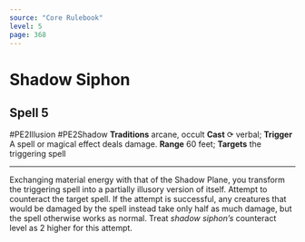 ```yaml
---
source: "Core Rulebook"
level: 5
page: 368
---
```


# Shadow Siphon
## Spell 5
#PE2Illusion #PE2Shadow 
**Traditions** arcane, occult
**Cast** ⟳ verbal; **Trigger** A spell or magical effect deals damage.
**Range** 60 feet; **Targets** the triggering spell

-----
Exchanging material energy with that of the Shadow Plane, you transform the triggering spell into a partially illusory version of itself. Attempt to counteract the target spell. If the attempt is successful, any creatures that would be damaged by the spell instead take only half as much damage, but the spell otherwise works as normal. Treat *shadow siphon’s* counteract level as 2 higher for this attempt.